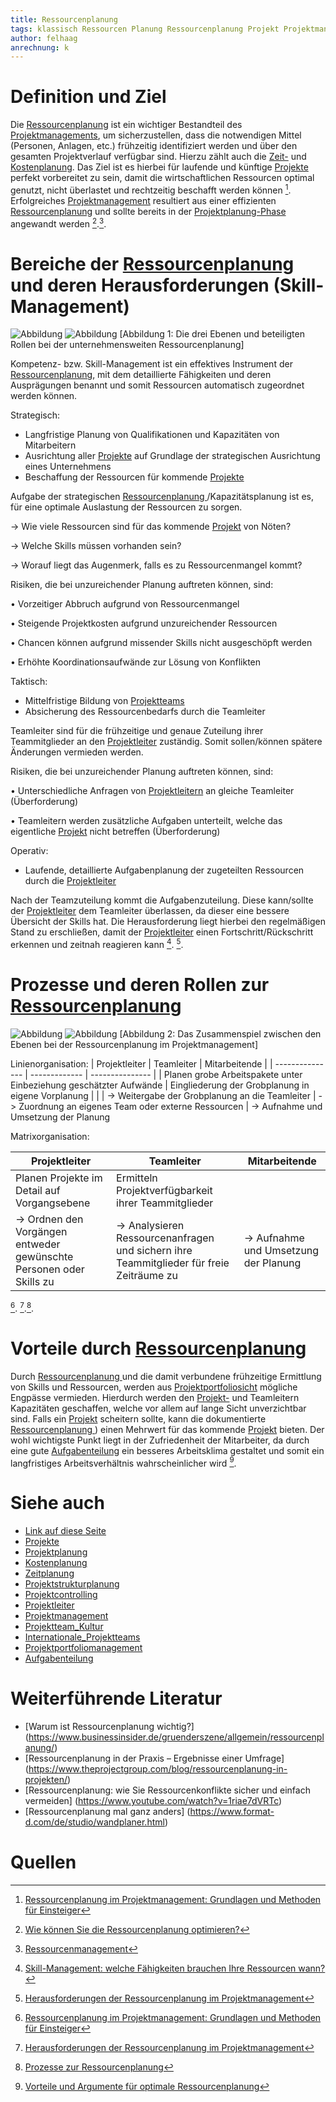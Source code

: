 ```yaml
---
title: Ressourcenplanung
tags: klassisch Ressourcen Planung Ressourcenplanung Projekt Projektmanagement 
author: felhaag
anrechnung: k
---
```



# Definition und Ziel

Die [Ressourcenplanung](Ressourcenplanung.md) ist ein wichtiger Bestandteil des [Projektmanagements](Projektmanagement.md), um sicherzustellen, dass die notwendigen Mittel (Personen, Anlagen, etc.) frühzeitig identifiziert werden und über den gesamten Projektverlauf verfügbar sind. Hierzu zählt auch die [Zeit-](Zeitplanung.md) und [Kostenplanung](Kostenplanung.md).
Das Ziel ist es hierbei für laufende und künftige [Projekte](Projekt.md) perfekt vorbereitet zu sein, damit die wirtschaftlichen Ressourcen optimal genutzt, nicht überlastet und rechtzeitig beschafft werden können [^1]. 
Erfolgreiches [Projektmanagement](Projektmanagement.md) resultiert aus einer effizienten [Ressourcenplanung](Ressourcenplanung.md) und sollte bereits in der [Projektplanung-Phase](Projektstrukturplan.md) angewandt werden [^5].[^6].

# Bereiche der [Ressourcenplanung](Ressourcenplanung.md) und deren Herausforderungen (Skill-Management)

![Abbildung](kb/Ressourcenplanung/Abbildung1.png)
![Abbildung](https://github.com/felhaag/ManagingProjectsSuccessfully.github.io/blob/8d48db189a099fefce62978effaba328152e9397/kb/Ressourcenplanung/Abbildung1.png)
[Abbildung 1: Die drei Ebenen und beteiligten Rollen bei der unternehmensweiten Ressourcenplanung]

Kompetenz- bzw. Skill-Management ist ein effektives Instrument der [Ressourcenplanung](Ressourcenplanung.md), mit dem detaillierte Fähigkeiten und deren Ausprägungen benannt und somit Ressourcen automatisch zugeordnet werden können. 

Strategisch: 

- Langfristige Planung von Qualifikationen und Kapazitäten von Mitarbeitern
- Ausrichtung aller [Projekte](Projekt.md) auf Grundlage der strategischen Ausrichtung eines 
  Unternehmens
-	Beschaffung der Ressourcen für kommende [Projekte](Projekt.md)

Aufgabe der strategischen [Ressourcenplanung ](Ressourcenplanung.md)/Kapazitätsplanung ist es, für eine optimale Auslastung der Ressourcen zu sorgen. 

-> Wie viele Ressourcen sind für das kommende [Projekt](Projekt.md) von Nöten? 

-> Welche Skills müssen vorhanden sein?

-> Worauf liegt das Augenmerk, falls es zu Ressourcenmangel kommt?

Risiken, die bei unzureichender Planung auftreten können, sind:

•	Vorzeitiger Abbruch aufgrund von Ressourcenmangel 

•	Steigende Projektkosten aufgrund unzureichender Ressourcen

•	Chancen können aufgrund missender Skills nicht ausgeschöpft werden

•	Erhöhte Koordinationsaufwände zur Lösung von Konflikten

Taktisch:

-	Mittelfristige Bildung von [Projektteams](Internationale_Projektteams.md)
-	Absicherung des Ressourcenbedarfs durch die Teamleiter

Teamleiter sind für die frühzeitige und genaue Zuteilung ihrer Teammitglieder an den [Projektleiter](Projektleiter.md) zuständig. Somit sollen/können spätere Änderungen vermieden werden. 

Risiken, die bei unzureichender Planung auftreten können, sind:

•	Unterschiedliche Anfragen von [Projektleitern](Projektleiter.md) an gleiche Teamleiter (Überforderung)

•	Teamleitern werden zusätzliche Aufgaben unterteilt, welche das eigentliche [Projekt](Projekt.md) nicht betreffen (Überforderung)

Operativ: 

-	Laufende, detaillierte Aufgabenplanung der zugeteilten Ressourcen durch die [Projektleiter](Projektleiter.md)

Nach der Teamzuteilung kommt die Aufgabenzuteilung. Diese kann/sollte der [Projektleiter](Projektleiter.md) dem Teamleiter überlassen, da dieser eine bessere Übersicht der Skills hat.  Die Herausforderung liegt hierbei den regelmäßigen Stand zu erschließen, damit der [Projektleiter](Projektleiter.md) einen Fortschritt/Rückschritt erkennen und zeitnah reagieren kann [^2]. [^3]. 

# Prozesse und deren Rollen zur [Ressourcenplanung](Ressourcenplanung.md)

![Abbildung](kb/Ressourcenplanung/Abbildung2.jpg)
![Abbildung](https://github.com/felhaag/ManagingProjectsSuccessfully.github.io/blob/8d48db189a099fefce62978effaba328152e9397/kb/Ressourcenplanung/Abbildung%202.png)
[Abbildung 2: Das Zusammenspiel zwischen den Ebenen bei der Ressourcenplanung im Projektmanagement] 

Linienorganisation: 
|  Projektleiter  |  Teamleiter   |  Mitarbeitende  |
| --------------- | ------------- | --------------- |
| Planen grobe Arbeitspakete unter Einbeziehung geschätzter Aufwände    | Eingliederung der Grobplanung in eigene Vorplanung  |               |
| -> Weitergabe der Grobplanung an die Teamleiter    | -> Zuordnung an eigenes Team oder externe Ressourcen  | -> Aufnahme und Umsetzung der Planung

Matrixorganisation:

|  Projektleiter  |  Teamleiter   |  Mitarbeitende  |
| --------------- | ------------- | --------------- |
| Planen Projekte im Detail auf Vorgangsebene   | Ermitteln Projektverfügbarkeit ihrer Teammitglieder  |             |
| -> Ordnen den Vorgängen entweder gewünschte Personen oder Skills zu   | -> Analysieren Ressourcenanfragen und sichern ihre Teammitglieder für freie Zeiträume zu | -> Aufnahme und Umsetzung der Planung                

[^1]. [^3].[^7].

# Vorteile durch [Ressourcenplanung](Ressourcenplanung.md)

Durch [Ressourcenplanung ](Ressourcenplanung.md) und die damit verbundene frühzeitige Ermittlung von Skills und Ressourcen, werden aus [Projektportfoliosicht](Projektportfoliomanagement.md) mögliche Engpässe vermieden. Hierdurch werden den [Projekt-](Projektleiter.md) und Teamleitern Kapazitäten geschaffen, welche vor allem auf lange Sicht unverzichtbar sind. Falls ein [Projekt](Projekt.md) scheitern sollte, kann die dokumentierte [Ressourcenplanung ](Ressourcenplanung.md)) einen Mehrwert für das kommende [Projekt](Projekt.md) bieten. Der wohl wichtigste Punkt liegt in der Zufriedenheit der Mitarbeiter, da durch eine gute [Aufgabenteilung](Aufgabenteilung.md) ein besseres Arbeitsklima gestaltet und somit ein langfristiges Arbeitsverhältnis wahrscheinlicher wird [^4].

# Siehe auch

* [Link auf diese Seite](Ressourcenplanung.md)
* [Projekte](Projekt.md)
* [Projektplanung](Projektplanung.md)
* [Kostenplanung](Kostenplanung.md)
* [Zeitplanung](Zeitplanung.md)
* [Projektstrukturplanung](Projektstrukturplan.md)
* [Projektcontrolling](Projektcontrolling.md)
* [Projektleiter](Projektleiter.md)
* [Projektmanagement](Projektmanagement.md)
* [Projektteam_Kultur](Projektteam_Kultur.md)
* [Internationale_Projektteams](Internationale_Projektteams.md)
* [Projektportfoliomanagement](Projektportfoliomanagement.md)
* [Aufgabenteilung](Aufgabenteilung.md)

# Weiterführende Literatur

* [Warum ist Ressourcenplanung wichtig?] (https://www.businessinsider.de/gruenderszene/allgemein/ressourcenplanung/)
* [Ressourcenplanung in der Praxis – Ergebnisse einer Umfrage] (https://www.theprojectgroup.com/blog/ressourcenplanung-in-projekten/)
* [Ressourcenplanung: wie Sie Ressourcenkonflikte sicher und einfach vermeiden] (https://www.youtube.com/watch?v=1riae7dVRTc)
* [Ressourcenplanung mal ganz anders] (https://www.format-d.com/de/studio/wandplaner.html)

# Quellen

[^1]: [Ressourcenplanung im Projektmanagement: Grundlagen und Methoden für Einsteiger](https://www.theprojectgroup.com/blog/ressourcenplanung-im-projektmanagement/#Kapitel4)

[^2]: [Skill-Management: welche Fähigkeiten brauchen Ihre Ressourcen wann?](https://www.theprojectgroup.com/blog/skill-management/)

[^3]: [Herausforderungen der Ressourcenplanung im Projektmanagement](https://www.theprojectgroup.com/blog/herausforderungen-der-ressourcenplanung/)

[^4]: [Vorteile und Argumente für optimale Ressourcenplanung](https://www.projektassistenz-blog.de/vorteile-und-argumente-fuer-optimale-ressourcenplanung/?cn-reloaded=1)

[^5]: [Wie können Sie die Ressourcenplanung optimieren?](https://www.appvizer.de/magazin/organisation-planung/projektmanagement/ressourcenplanung)

[^6]: [Ressourcenmanagement](https://de.wikipedia.org/wiki/Ressourcenmanagement)

[^7]: [Prozesse zur Ressourcenplanung](https://www.theprojectgroup.com/blog/prozesse-zur-ressourcenplanung/)
